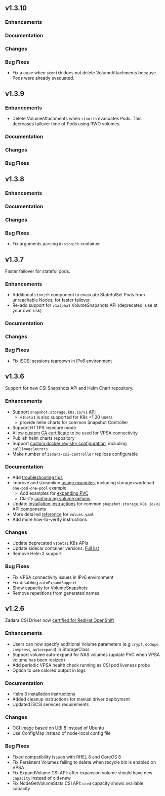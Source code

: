 ## v1.3.10

### Enhancements

### Documentation

### Changes

### Bug Fixes
- Fix a case when `stonith` does not delete VolumeAttachments because Pods
  were already evacuated.

## v1.3.9

### Enhancements
- Delete VolumeAttachments when `stonith` evacuates Pods.
  This decreases failover time of Pods using RWO volumes.

### Documentation

### Changes

### Bug Fixes

## v1.3.8

### Enhancements

### Documentation

### Changes

### Bug Fixes
- Fix arguments parsing in `stonith` container

## v1.3.7

Faster failover for stateful pods.

### Enhancements
- Additional `stonith` component to evacuate StatefulSet Pods from unreachable Nodes, for faster failover.
- Re-add support for `v1alpha1` VolumeSnapshots API (deprecated, use at your own risk)

### Documentation

### Changes

### Bug Fixes
- Fix iSCSI sessions teardown in IPv6 environment

## v1.3.6

Support for new CSI Snapshots API and Helm Chart repository.

### Enhancements
- Support `snapshot.storage.k8s.io/v1` [API](https://kubernetes.io/blog/2020/12/10/kubernetes-1.20-volume-snapshot-moves-to-ga/)
  - `v1beta1` is also supported for K8s <1.20 users
  - provide helm charts for common Snapshot Controller
- Support HTTPS insecure mode
- Allow [custom CA certificate](https://github.com/zadarastorage/zadara-csi/blob/release/docs/deploy-helm.md#adding-trusted-certificates) to be used for VPSA connectivity
- Publish helm charts repository
- Support [custom docker registry configuration](https://github.com/zadarastorage/zadara-csi/blob/release/docs/local-registry.md), including `pullImageSecrets`
- Make number of `zadara-csi-controller` replicas configurable

### Documentation
- Add [troubleshooting tips](https://github.com/zadarastorage/zadara-csi/blob/release/docs/troubleshooting.md)
- Improve and streamline [usage examples](https://github.com/zadarastorage/zadara-csi/blob/release/docs/examples.md), including storage+workload `one-pod-one-pool` example.
  - Add examples for [expanding PVC](https://github.com/zadarastorage/zadara-csi/blob/release/docs/examples.md#resize-persistent-volume-claim)
  - Clarify [configuring volume options](https://github.com/zadarastorage/zadara-csi/blob/release/docs/examples.md#configuring-volume-options)
- Update [installation instructions](https://github.com/zadarastorage/zadara-csi#snapshot-controller) for common `snapshot.storage.k8s.io/v1` API components
- More detailed [reference](https://github.com/zadarastorage/zadara-csi/blob/release/docs/deploy-helm.md#values-explained) for `values.yaml`
- Add more how-to-verify instructions

### Changes
- Update deprecated `v1beta1` K8s APIs
- Update sidecar container versions. [Full list](https://github.com/zadarastorage/zadara-csi/blob/release/helm/zadara-csi/values.yaml#L5)
- Remove Helm 2 support

### Bug Fixes
- Fix VPSA connectivity issues in IPv6 environment
- Fix  disabling `autoExpandSupport`
- Show capacity for VolumeSnapshots
- Remove repetitions from generated names

## v1.2.6

Zadara CSI Driver now [certified for RedHat OpenShift](https://catalog.redhat.com/software/containers/zadara/csi/5f0ef39369aea31642b7b0af)

### Enhancements
- Users can now specify additional Volume parameters (e.g `crypt`, `dedupe`, `compress`, `autoexpand`) in StorageClass
- Support volume auto-expand for NAS volumes (update PVC when VPSA volume has been resized)
- Add periodic VPSA health check running as CSI pod liveness probe
- Option to use colored output in logs

### Documentation
- Helm 3 installation instructions
- Added cleanup instructions for manual driver deployment
- Updated iSCSI services requirements

### Changes
- OCI image based on [UBI 8](https://www.redhat.com/en/blog/introducing-red-hat-universal-base-image) instead of Ubuntu
- Use ConfigMap instead of node-local config file

### Bug Fixes
- Fixed compatibility issues with RHEL 8 and CoreOS 8
- Fix Persistent Volumes failing to delete when recycle bin is enabled on VPSA
- Fix ExpandVolume CSI API: after expansion volume should have new `capacity` instead of old+new
- Fix NodeGetVolumeStats CSI API: `used` capacity shows available capacity
